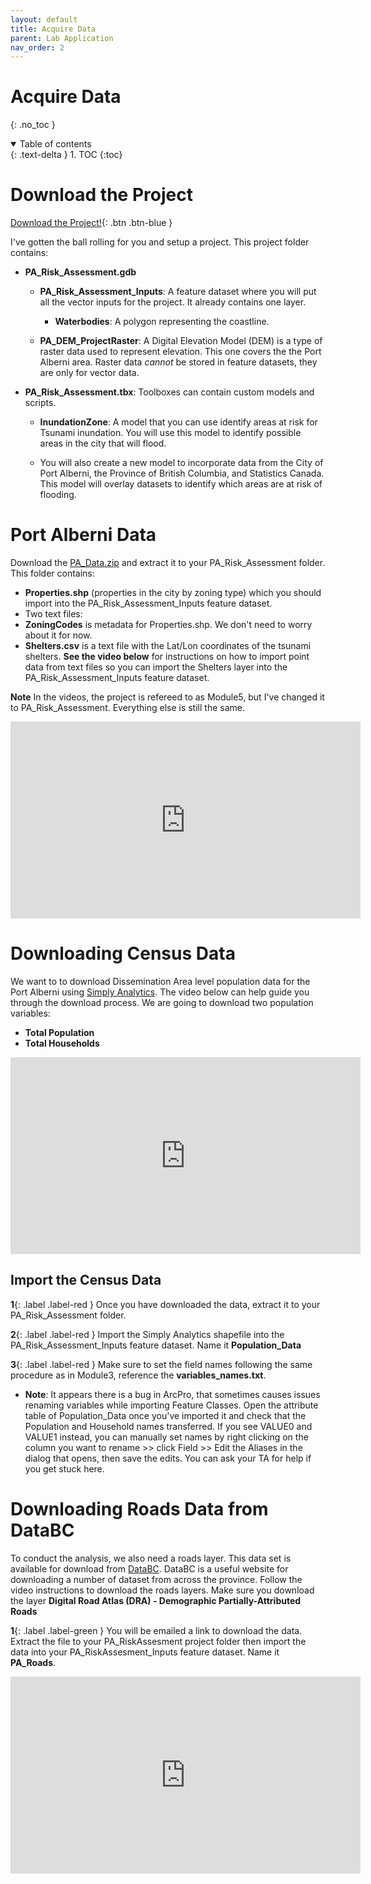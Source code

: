 ```yaml
---
layout: default
title: Acquire Data
parent: Lab Application
nav_order: 2
---
```


# Acquire Data
{: .no_toc }

<details open markdown="block">
  <summary>
    Table of contents
  </summary>
  {: .text-delta }
1. TOC
{:toc}
</details>


# Download the Project

[Download the Project!](https://github.com/June-Skeeter/Module4_GEOS270/blob/main/data/PA_Risk_Assessment.zip){: .btn .btn-blue }

I've gotten the ball rolling for you and setup a project.  This project folder contains:

* **PA_Risk_Assessment.gdb**

  * **PA_Risk_Assessment_Inputs**: A feature dataset where you will put all the vector inputs for the project.  It already contains one layer.
    * **Waterbodies**: A polygon representing the coastline.  

  * **PA_DEM_ProjectRaster**: A Digital Elevation Model (DEM) is a type of raster data used to represent elevation.  This one covers the the Port Alberni area.  Raster data *cannot* be stored in feature datasets, they are only for vector data.


* **PA_Risk_Assessment.tbx**:  Toolboxes can contain custom models and scripts.   
  * **InundationZone**: A model that you can use identify areas at risk for Tsunami inundation.  You will use this model to identify possible areas in the city that will flood.

  * You will also create a new model to incorporate data from the City of Port Alberni, the Province of British Columbia, and Statistics Canada.  This model will overlay datasets to identify which areas are at risk of flooding.

# Port Alberni Data

Download the [PA_Data.zip](https://github.com/June-Skeeter/Module4_GEOS270/blob/main/data/PA_Data.zip) and extract it to your PA_Risk_Assessment folder.  This folder contains:
* **Properties.shp** (properties in the city by zoning type) which you should import into the PA_Risk_Assessment_Inputs feature dataset.  
* Two text files:
 * **ZoningCodes** is metadata for Properties.shp.  We don't need to worry about it for now.  
 * **Shelters.csv** is a text file with the Lat/Lon coordinates of the tsunami shelters.  **See the video below** for instructions on how to import point data from text files so you can import the Shelters layer into the PA_Risk_Assessment_Inputs feature dataset.

**Note** In the videos, the project is refereed to as Module5, but I've changed it to PA_Risk_Assessment.  Everything else is still the same.

<iframe width="560" height="315" src="https://www.youtube.com/embed/KTZ5ix_O8Wo" title="YouTube video player" frameborder="0" allow="accelerometer; autoplay; clipboard-write; encrypted-media; gyroscope; picture-in-picture" allowfullscreen></iframe>




# Downloading Census Data

We want to to download Dissemination Area level population data for the Port Alberni using [Simply Analytics](https://resources.library.ubc.ca/page.php?id=1044).  The video below can help guide you through the download process.  We are going to download two population variables:

* **Total Population**
* **Total Households**

<iframe width="560" height="315" src="https://www.youtube.com/embed/Pe6xiF22kRs" title="YouTube video player" frameborder="0" allow="accelerometer; autoplay; clipboard-write; encrypted-media; gyroscope; picture-in-picture" allowfullscreen></iframe>

## Import the Census Data


**1**{: .label .label-red } Once you have downloaded the data, extract it to your PA_Risk_Assessment folder.  

**2**{: .label .label-red } Import the Simply Analytics shapefile into the PA_Risk_Assessment_Inputs feature dataset.  Name it **Population_Data** 

**3**{: .label .label-red } Make sure to set the field names following the same procedure as in Module3, reference the **variables_names.txt**.  
* **Note**: It appears there is a bug in ArcPro, that sometimes causes issues renaming variables while importing Feature Classes.  Open the attribute table of Population_Data once you've imported it and check that the Population and Household names transferred.  If you see VALUE0 and VALUE1 instead, you can manually set names by right clicking on the column you want to rename >> click Field >> Edit the Aliases in the dialog that opens, then save the edits.  You can ask your TA for help if you get stuck here.


# Downloading Roads Data from DataBC

To conduct the analysis, we also need a roads layer.  This data set is available for download from [DataBC](https://www.data.gov.bc.ca/).  DataBC is a useful website for downloading a number of dataset from across the province.  Follow the video instructions to download the roads layers.  Make sure you download the layer **Digital Road Atlas (DRA) - Demographic Partially-Attributed Roads**

**1**{: .label .label-green } You will be emailed a link to download the data.  Extract the file to your PA_RiskAssesment project folder then import the data into your PA_RiskAssesment_Inputs feature dataset.  Name it **PA_Roads**.

<iframe width="560" height="315" src="https://www.youtube.com/embed/hL7ga4EnMB4" title="YouTube video player" frameborder="0" allow="accelerometer; autoplay; clipboard-write; encrypted-media; gyroscope; picture-in-picture" allowfullscreen></iframe>



